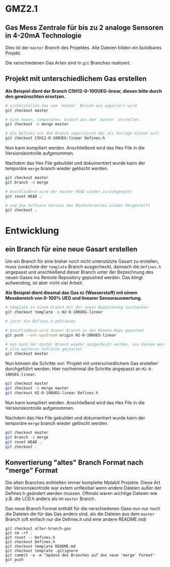 # GMZ2.1

## Gas Mess Zentrale für bis zu 2 analoge Sensoren in 4-20mA Technologie

Dies ist der `master` Branch des Projektes. Alle Dateien bilden ein buildbares Projekt.

Die verschiedenen Gas Arten sind in `git` Branches realisiert.

## Projekt mit unterschiedlichem Gas erstellen

**Als Beispiel dient der Branch C5H12-0-100UEG-linear, diesen bitte durch den gewünschten ersetzen.**

```bash
# sicherstellen das vom `master` Branch aus opperiert wird
git checkout master

# eine neuen, temporären, branch aus dem `master` erstellen
git checkout -b merge master

# die Defines aus dem Branch importieren der als Vorlage dienen soll
git checkout C5H12-0-100UEG-linear Defines.h
```

Nun kann kompiliert werden. 
Anschließend wird das Hex File in die Versionskontrolle aufgenommen.

Nachdem das Hex File gebuildet und dokumentiert wurde kann der 
temporäre `merge` branch wieder gelöscht werden.

```bash
git checkout master
git branch -d merge

# Anschließend wird der master HEAD wieder zurückgesetzt
git reset HEAD .

# und die Software Version des Masterbranches wieder hergestellt
git checkout .
```

# Entwicklung
## ein Branch für eine neue Gasart erstellen

Um ein Branch für eine bisher noch nicht unterstützte Gasart zu erstellen, 
muss zunächste der `template` Branch ausgecheckt, dannach die `Defines.h` angepasst
und anschließend dieser Branch unter der Bezeichnung des neuen Gases ins
Remote Repository gepushed werden. Das klingt aufwending, ist aber nicht viel Arbeit.

**Als Beispiel dient diesmal das Gas `H2` (Wasserstoff) mit einem Messbereich
von 0-100% UEG und linearer Sensorauswertung.**

```bash
# template in einem branch mit der neuen Bezeichnung auschecken
git checkout template -b H2-0-100UEG-linear

# jetzt die Defines.h editieren

# Anschließend wird dieser Branch in das Remote Repo gepushed
git push --set-upstream origin H2-0-100UEG-linear

# nun kann der master Branch wieder ausgecheckt werden, von diesem werden
# alle weiteren Schritte gestartet
git checkout master
```

Nun können die Schritte von 'Projekt mit unterschiedlichem Gas erstellen' 
durchgeführt werden. Hier nocheinmal die Schritte angepasst an `H2-0-100UEG-linear`.

```bash
git checkout master
git checkout -b merge master
git checkout H2-0-100UEG-linear Defines.h
```

Nun kann kompiliert werden. 
Anschließend wird das Hex File in die Versionskontrolle aufgenommen.

Nachdem das Hex File gebuildet und dokumentiert wurde kann der 
temporäre `merge` branch wieder gelöscht werden.

```bash
git checkout master
git branch -d merge
git reset HEAD .
git checkout .
```



## Konvertierung "altes" Branch Format nach "merge" Format

Die alten Branches enthielten immer komplette MplabX Projekte. Diese Art der Versionskontrolle war extem unflexibel wenn andere Dateien außer der Defines.h geändert werden mussen. Oftmals waren wichtige Dateien wie z.B. die LCD.h anders als im `master` Branch.

Das neue Branch Format enthält für die verschiedenen Gase nun nur noch die Dateien die für das Gas anders sind, als die Dateien aus dem `master` Branch (oft einfach nur die Defines.h und eine andere README.md)

```
git checkout alter-branch-gas
git rm -rf .
git reset -- Defines.h
git checkout Defines.h
git checkout template README.md
git checkout template .gitignore
git commit -a -m "Update des Branches auf das neue 'merge' Format"
git push
```
